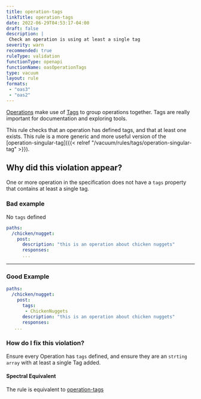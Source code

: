 ```yaml
---
title: operation-tags
linkTitle: operation-tags
date: 2022-06-29T04:53:17-04:00
draft: false
description: |
 Check an operation is using at least a single tag
severity: warn
recommended: true
ruleType: validation
functionType: openapi
functionName: oasOperationTags
type: vacuum
layout: rule
formats:
 - "oas3"
 - "oas2"
---
```


[Operations](https://swagger.io/docs/specification/paths-and-operations/) make use of 
[Tags](https://swagger.io/docs/specification/grouping-operations-with-tags/) to group operations together. 
Tags are really important for documentation and exploring tools.

This rule checks that an operation has defined tags, and that at least one exists. This rule is a more generic and 
more useful version of the [operation-singular-tag]({{< relref "/vacuum/rules/tags/operation-singular-tag" >}}).

## Why did this violation appear?

One or more operation in the specification does not have a `tags` property that contains at least a single tag.

### Bad example

No `tags` defined

```yaml
paths:
  /chicken/nugget:
    post:
      description: "this is an operation about chicken nuggets"
      responses:
      ...
```
---

### Good Example

```yaml
paths:
  /chicken/nugget:
    post:
      tags:
       - ChickenNuggets
      description: "this is an operation about chicken nuggets"
      responses:
   ...
```

### How do I fix this violation?

Ensure every Operation has `tags` defined, and ensure they are an `strting array` with at least a single
Tag added.

#### Spectral Equivalent

The rule is equivalent to [operation-tags](https://meta.stoplight.io/docs/spectral/4dec24461f3af-open-api-rules#operation-tags)